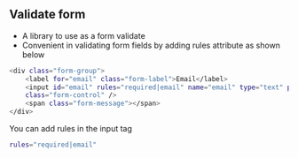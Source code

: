 ## Validate form 

- A library to use as a form validate
- Convenient in validating form fields by adding rules attribute as shown below


```bash
<div class="form-group">
    <label for="email" class="form-label">Email</label>
    <input id="email" rules="required|email" name="email" type="text" placeholder="VD: email@domain.com"
    class="form-control" />
    <span class="form-message"></span>
</div>
```

You can add rules in the input tag

```bash
rules="required|email"
```


